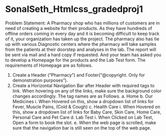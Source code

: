 # SonalSeth_Htmlcss_gradedproj1
 

Problem Statement:
A Pharmacy shop who has millions of customers are in need of creating a website for their
products. As they have hundreds of offline orders coming in every day and it is becoming
difficult to keep track of it, your organization has taken up the project. The pharmacy also has tie
up with various Diagnostic centers where the pharmacy will take samples from the patients at
their doorstep and analyses in the lab. The report will be sent via mail and a hard copy if
requested. And your team has asked you to develop a Homepage for the products and the Lab
Test form. The requirements of Homepage are as follows.
1. Create a Header (“Pharmacy”) and Footer(“@copyright. Only for demonstration
purposes”).
2. Create a Horizontal Navigation Bar after Header with required tags to link. When
hovering on any of the links, make sure the background color changes accordingly. The
tag names are as Follows.
a. Home
b. Our Medicines
i. When Hovered on this, show a dropdown list of links for Fever, Muscle
Pains, (Cold & Cough)
c. Health Care
i. When Hovered on this, show a dropdown list of links for Baby Care, Skin
Care, Home Care, Personal Care and Pet Care
d. Lab Test
i. When Clicked on Lab Test, Open a form to book the slot.
e. When the web page is scrolled, make sure that the navigation bar is still seen on
the top of the web page.
